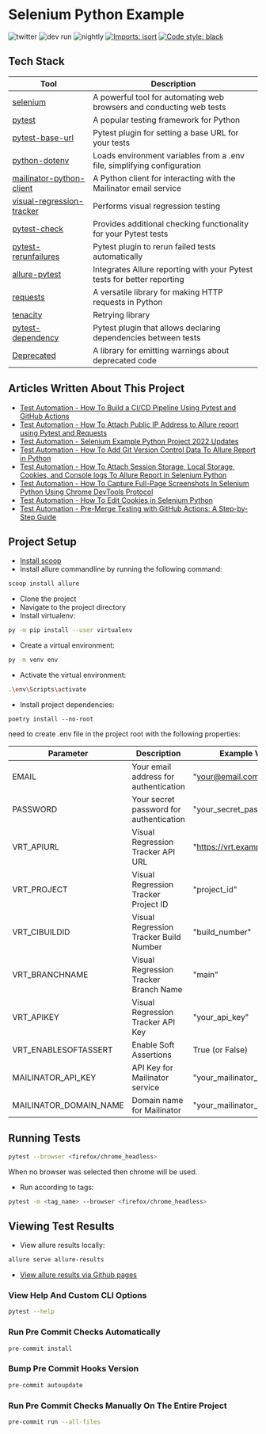 # Selenium Python Example

![twitter](https://img.shields.io/twitter/follow/NirTal2)
![dev run](https://github.com/nirtal85/Selenium-Python-Example/actions/workflows/devRun.yml/badge.svg)
![nightly](https://github.com/nirtal85/Selenium-Python-Example/actions/workflows/nightly.yml/badge.svg)
[![Imports: isort](https://img.shields.io/badge/%20imports-isort-%231674b1?style=flat&labelColor=ef8336)](https://pycqa.github.io/isort/)
[![Code style: black](https://img.shields.io/badge/code%20style-black-000000.svg)](https://github.com/psf/black)

## Tech Stack

| Tool                                                                             | Description                                                             |
|----------------------------------------------------------------------------------|-------------------------------------------------------------------------|
| [selenium](https://pypi.org/project/selenium/)                                   | A powerful tool for automating web browsers and conducting web tests    |
| [pytest](https://pypi.org/project/pytest/)                                       | A popular testing framework for Python                                  |
| [pytest-base-url](https://pypi.org/project/pytest-base-url/)                     | Pytest plugin for setting a base URL for your tests                     |
| [python-dotenv](https://pypi.org/project/python-dotenv/)                         | Loads environment variables from a .env file, simplifying configuration |
| [mailinator-python-client](https://pypi.org/project/mailinator-python-client-2/) | A Python client for interacting with the Mailinator email service       |
| [visual-regression-tracker](https://pypi.org/project/visual-regression-tracker/) | Performs visual regression testing                                      |
| [pytest-check](https://pypi.org/project/pytest-check/)                           | Provides additional checking functionality for your Pytest tests        |
| [pytest-rerunfailures](https://pypi.org/project/pytest-rerunfailures/)           | Pytest plugin to rerun failed tests automatically                       |
| [allure-pytest](https://pypi.org/project/allure-pytest/)                         | Integrates Allure reporting with your Pytest tests for better reporting |
| [requests](https://pypi.org/project/requests/)                                   | A versatile library for making HTTP requests in Python                  |
| [tenacity](https://pypi.org/project/tenacity/)                                   | Retrying library                                                        |
| [pytest-dependency](https://pypi.org/project/pytest-dependency/)                 | Pytest plugin that allows declaring dependencies between tests          |
| [Deprecated](https://pypi.org/project/Deprecated/)                               | A library for emitting warnings about deprecated code                   |

## Articles Written About This Project

* [Test Automation - How To Build a CI/CD Pipeline Using Pytest and GitHub Actions](https://www.linkedin.com/pulse/test-automation-how-build-cicd-pipeline-using-pytest-nir-tal/)
* [Test Automation - How To Attach Public IP Address to Allure report using Pytest and Requests](https://www.linkedin.com/pulse/test-automation-how-attach-public-ip-adress-allure-report-nir-tal/)
* [Test Automation - Selenium Example Python Project 2022 Updates](https://www.linkedin.com/pulse/test-automation-selenium-example-python-project-2022-nir-tal/)
* [Test Automation - How To Add Git Version Control Data To Allure Report in Python](https://www.linkedin.com/pulse/test-automation-how-add-git-version-control-data-allure-nir-tal/)
* [Test Automation - How To Attach Session Storage, Local Storage, Cookies, and Console logs To Allure Report in Selenium Python](https://www.linkedin.com/pulse/test-automation-how-attach-session-storage-local-cookies-nir-tal/)
* [Test Automation - How To Capture Full-Page Screenshots In Selenium Python Using Chrome DevTools Protocol](https://www.linkedin.com/pulse/test-automation-how-capture-full-page-screenshots-selenium-nir-tal/)
* [Test Automation - How To Edit Cookies in Selenium Python](https://www.linkedin.com/pulse/test-automation-how-edit-cookies-selenium-python-nir-tal/)
* [Test Automation - Pre-Merge Testing with GitHub Actions: A Step-by-Step Guide](https://www.linkedin.com/pulse/test-automation-pre-merge-testing-github-actions-step-by-step-tal/)

## Project Setup

* [Install scoop](https://scoop.sh/)
* Install allure commandline by running the following command:

```bash
scoop install allure
```

* Clone the project
* Navigate to the project directory
* Install virtualenv:

```bash
py -m pip install --user virtualenv
```

* Create a virtual environment:

```bash
py -m venv env
```

* Activate the virtual environment:

```bash
.\env\Scripts\activate
```

* Install project dependencies:

```
poetry install --no-root
```

need to create .env file in the project root with the following properties:

| Parameter              | Description                             | Example Value                 |
|------------------------|-----------------------------------------|-------------------------------|
| EMAIL                  | Your email address for authentication   | "your@email.com"              |
| PASSWORD               | Your secret password for authentication | "your_secret_password"        |
| VRT_APIURL             | Visual Regression Tracker API URL       | "https://vrt.example.com/api" |
| VRT_PROJECT            | Visual Regression Tracker Project ID    | "project_id"                  |
| VRT_CIBUILDID          | Visual Regression Tracker Build Number  | "build_number"                |
| VRT_BRANCHNAME         | Visual Regression Tracker Branch Name   | "main"                        |
| VRT_APIKEY             | Visual Regression Tracker API Key       | "your_api_key"                |
| VRT_ENABLESOFTASSERT   | Enable Soft Assertions                  | True (or False)               |
| MAILINATOR_API_KEY     | API Key for Mailinator service          | "your_mailinator_api_key"     |
| MAILINATOR_DOMAIN_NAME | Domain name for Mailinator              | "your_mailinator_domain"      |

## Running Tests

```bash
pytest --browser <firefox/chrome_headless>
```

When no browser was selected then chrome will be used.

* Run according to tags:

```bash
pytest -m <tag_name> --browser <firefox/chrome_headless>
```

## Viewing Test Results

* View allure results locally:

```bash
allure serve allure-results
```

* [View allure results via Github pages](https://nirtal85.github.io/Selenium-Python-Example/)

### View Help And Custom CLI Options

```bash
pytest --help
```

### Run Pre Commit Checks Automatically

```bash
pre-commit install
```

### Bump Pre Commit Hooks Version

```bash
pre-commit autoupdate
```

### Run Pre Commit Checks Manually On The Entire Project

```bash
pre-commit run --all-files
```

